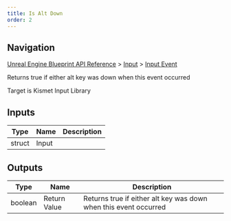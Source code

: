 ```yaml
---
title: Is Alt Down
order: 2
---
```

## Navigation

[Unreal Engine Blueprint API Reference](https://dev.epicgames.com/documentation/en-us/unreal-engine/BlueprintAPI) > [Input](https://dev.epicgames.com/documentation/en-us/unreal-engine/BlueprintAPI/Input) > [Input Event](https://dev.epicgames.com/documentation/en-us/unreal-engine/BlueprintAPI/Input/InputEvent)

Returns true if either alt key was down when this event occurred

Target is Kismet Input Library

## Inputs

| Type | Name | Description |
| --- | --- | --- |
| struct | Input |  |

## Outputs

| Type | Name | Description |
| --- | --- | --- |
| boolean | Return Value | Returns true if either alt key was down when this event occurred |
